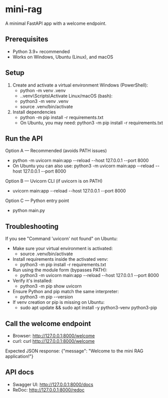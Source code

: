 # mini-rag
A minimal FastAPI app with a welcome endpoint.

## Prerequisites
- Python 3.9+ recommended
- Works on Windows, Ubuntu (Linux), and macOS

## Setup
1. Create and activate a virtual environment
   Windows (PowerShell):
   - python -m venv .venv
   - .\.venv\Scripts\Activate
   Linux/macOS (bash):
   - python3 -m venv .venv
   - source .venv/bin/activate
2. Install dependencies
   - python -m pip install -r requirements.txt
   - On Ubuntu, you may need: python3 -m pip install -r requirements.txt

## Run the API
Option A — Recommended (avoids PATH issues)
- python -m uvicorn main:app --reload --host 127.0.0.1 --port 8000
- On Ubuntu you can also use: python3 -m uvicorn main:app --reload --host 127.0.0.1 --port 8000

Option B — Uvicorn CLI (if uvicorn is on PATH)
- uvicorn main:app --reload --host 127.0.0.1 --port 8000

Option C — Python entry point
- python main.py

## Troubleshooting
If you see "Command 'uvicorn' not found" on Ubuntu:
- Make sure your virtual environment is activated:
  - source .venv/bin/activate
- Install requirements inside the activated venv:
  - python3 -m pip install -r requirements.txt
- Run using the module form (bypasses PATH):
  - python3 -m uvicorn main:app --reload --host 127.0.0.1 --port 8000
- Verify it's installed:
  - python3 -m pip show uvicorn
- Ensure Python and pip match the same interpreter:
  - python3 -m pip --version
- If venv creation or pip is missing on Ubuntu:
  - sudo apt update && sudo apt install -y python3-venv python3-pip

## Call the welcome endpoint
- Browser: http://127.0.0.1:8000/welcome
- curl: curl http://127.0.0.1:8000/welcome

Expected JSON response:
{"message": "Welcome to the mini RAG application!"}

## API docs
- Swagger UI: http://127.0.0.1:8000/docs
- ReDoc: http://127.0.0.1:8000/redoc